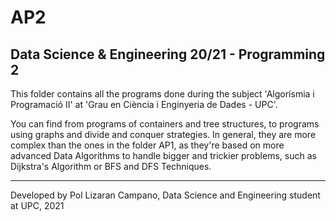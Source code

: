 # AP2
## Data Science & Engineering 20/21 - Programming 2

This folder contains all the programs done during the subject 'Algorísmia i Programació II' at 'Grau en Ciència i Enginyeria de Dades - UPC'.

You can find from programs of containers and tree structures, to programs using graphs and divide and conquer strategies. In general, they are more complex than the ones in the folder AP1, as they're based on more advanced Data Algorithms to handle bigger and trickier problems, such as Dijkstra's Algorithm or BFS and DFS Techniques.

- - -

Developed by Pol Lizaran Campano, Data Science and Engineering student at UPC, 2021
